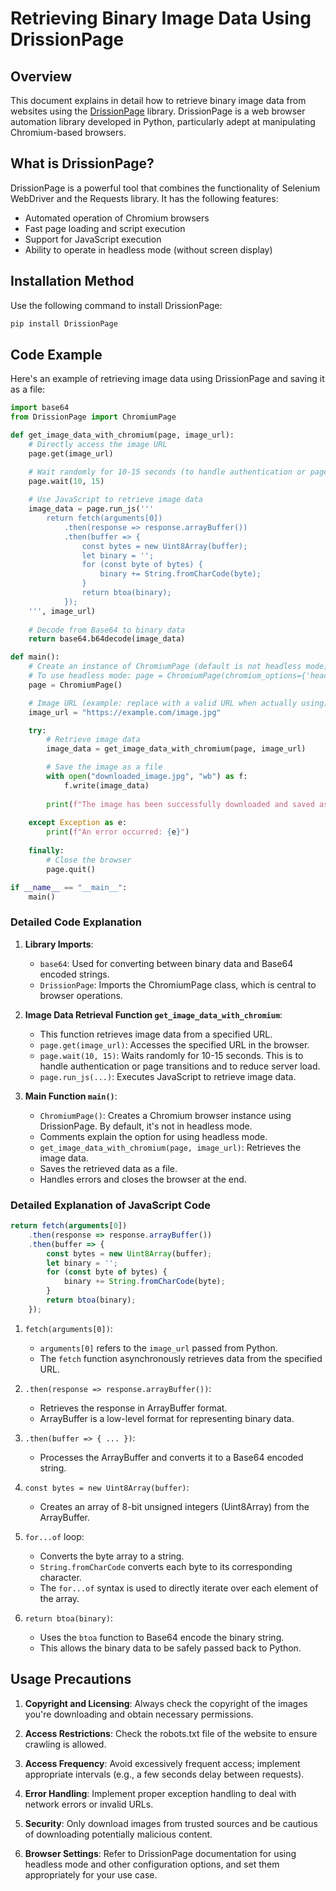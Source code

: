# Retrieving Binary Image Data Using DrissionPage

## Overview

This document explains in detail how to retrieve binary image data from websites using the [DrissionPage](https://www.drissionpage.cn/) library. DrissionPage is a web browser automation library developed in Python, particularly adept at manipulating Chromium-based browsers.

## What is DrissionPage?

DrissionPage is a powerful tool that combines the functionality of Selenium WebDriver and the Requests library. It has the following features:

- Automated operation of Chromium browsers
- Fast page loading and script execution
- Support for JavaScript execution
- Ability to operate in headless mode (without screen display)

## Installation Method

Use the following command to install DrissionPage:

```bash
pip install DrissionPage
```

## Code Example

Here's an example of retrieving image data using DrissionPage and saving it as a file:

```python
import base64
from DrissionPage import ChromiumPage

def get_image_data_with_chromium(page, image_url):
    # Directly access the image URL
    page.get(image_url)

    # Wait randomly for 10-15 seconds (to handle authentication or page transitions)
    page.wait(10, 15)
    
    # Use JavaScript to retrieve image data
    image_data = page.run_js('''
        return fetch(arguments[0])
            .then(response => response.arrayBuffer())
            .then(buffer => {
                const bytes = new Uint8Array(buffer);
                let binary = '';
                for (const byte of bytes) {
                    binary += String.fromCharCode(byte);
                }
                return btoa(binary);
            });
    ''', image_url)
    
    # Decode from Base64 to binary data
    return base64.b64decode(image_data)

def main():
    # Create an instance of ChromiumPage (default is not headless mode)
    # To use headless mode: page = ChromiumPage(chromium_options={'headless': True})
    page = ChromiumPage()

    # Image URL (example: replace with a valid URL when actually using)
    image_url = "https://example.com/image.jpg"

    try:
        # Retrieve image data
        image_data = get_image_data_with_chromium(page, image_url)

        # Save the image as a file
        with open("downloaded_image.jpg", "wb") as f:
            f.write(image_data)
        
        print(f"The image has been successfully downloaded and saved as 'downloaded_image.jpg'.")
    
    except Exception as e:
        print(f"An error occurred: {e}")
    
    finally:
        # Close the browser
        page.quit()

if __name__ == "__main__":
    main()
```

### Detailed Code Explanation

1. **Library Imports**:
   - `base64`: Used for converting between binary data and Base64 encoded strings.
   - `DrissionPage`: Imports the ChromiumPage class, which is central to browser operations.

2. **Image Data Retrieval Function `get_image_data_with_chromium`**:
   - This function retrieves image data from a specified URL.
   - `page.get(image_url)`: Accesses the specified URL in the browser.
   - `page.wait(10, 15)`: Waits randomly for 10-15 seconds. This is to handle authentication or page transitions and to reduce server load.
   - `page.run_js(...)`: Executes JavaScript to retrieve image data.

3. **Main Function `main()`**:
   - `ChromiumPage()`: Creates a Chromium browser instance using DrissionPage. By default, it's not in headless mode.
   - Comments explain the option for using headless mode.
   - `get_image_data_with_chromium(page, image_url)`: Retrieves the image data.
   - Saves the retrieved data as a file.
   - Handles errors and closes the browser at the end.

### Detailed Explanation of JavaScript Code

```javascript
return fetch(arguments[0])
    .then(response => response.arrayBuffer())
    .then(buffer => {
        const bytes = new Uint8Array(buffer);
        let binary = '';
        for (const byte of bytes) {
            binary += String.fromCharCode(byte);
        }
        return btoa(binary);
    });
```
1. `fetch(arguments[0])`: 
   - `arguments[0]` refers to the `image_url` passed from Python.
   - The `fetch` function asynchronously retrieves data from the specified URL.

2. `.then(response => response.arrayBuffer())`:
   - Retrieves the response in ArrayBuffer format.
   - ArrayBuffer is a low-level format for representing binary data.

3. `.then(buffer => { ... })`:
   - Processes the ArrayBuffer and converts it to a Base64 encoded string.

4. `const bytes = new Uint8Array(buffer)`:
   - Creates an array of 8-bit unsigned integers (Uint8Array) from the ArrayBuffer.

5. `for...of` loop:
   - Converts the byte array to a string.
   - `String.fromCharCode` converts each byte to its corresponding character.
   - The `for...of` syntax is used to directly iterate over each element of the array.

6. `return btoa(binary)`:
   - Uses the `btoa` function to Base64 encode the binary string.
   - This allows the binary data to be safely passed back to Python.

## Usage Precautions

1. **Copyright and Licensing**: Always check the copyright of the images you're downloading and obtain necessary permissions.

2. **Access Restrictions**: Check the robots.txt file of the website to ensure crawling is allowed.

3. **Access Frequency**: Avoid excessively frequent access; implement appropriate intervals (e.g., a few seconds delay between requests).

4. **Error Handling**: Implement proper exception handling to deal with network errors or invalid URLs.

5. **Security**: Only download images from trusted sources and be cautious of downloading potentially malicious content.

6. **Browser Settings**: Refer to DrissionPage documentation for using headless mode and other configuration options, and set them appropriately for your use case.